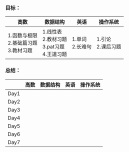 ### 目标：

| 高数                                           | 数据结构                                                | 英语                 | 操作系统               |
| ---------------------------------------------- | ------------------------------------------------------- | -------------------- | ---------------------- |
| 1.函数与极限<br />2.基础篇习题<br />3.教材习题 | 1.线性表<br />2.教材习题<br />3.pat习题<br />4.王道习题 | 1.单词<br />2.长难句 | 1.引论<br />2.课后习题 |

### 总结：

|      | 高数 | 数据结构 | 英语 | 操作系统 |
| :--- | ---- | -------- | ---- | -------- |
| Day1 |      |          |      |          |
| Day2 |      |          |      |          |
| Day3 |      |          |      |          |
| Day4 |      |          |      |          |
| Day5 |      |          |      |          |
| Day6 |      |          |      |          |
| Day7 |      |          |      |          |
